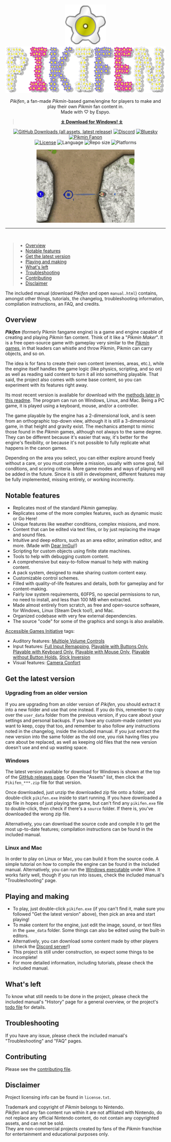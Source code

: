 <div align="center">

![Pikifen's logo](game_data/base/graphics/gui/icon.png)  
![Pikifen's wordmark](game_data/base/graphics/gui/wordmark.png)

_Pikifen_, a fan-made _Pikmin_-based game/engine for players to make and play their own _Pikmin_ fan content in.  
Made with ♡ by Espyo.

> **[⤓ Download for Windows! ⤓](#windows)**

[![GitHub Downloads (all assets, latest release)](
    https://img.shields.io/github/downloads-pre/Espyo/Pikifen/latest/total?style=plastic&logo=github&label=Latest%20version%20downloads
)](
    https://github.com/Espyo/Pikifen/releases
)
[![Discord](
    https://img.shields.io/discord/459094367425134593?style=plastic&logo=discord&label=Discord&color=green
)](
    https://discord.gg/qbhz4u3
)
[![Bluesky](
    https://img.shields.io/badge/-Bluesky-gray?style=plastic&logo=Bluesky
)](
    https://bsky.app/profile/pikifen.bsky.social
)
[![Pikmin Fanon](
    https://img.shields.io/badge/Pikmin%20Fanon%20page-green?style=plastic
)](
    https://www.pikminfanon.com/wiki/Pikifen
)  
[![License](
    https://img.shields.io/badge/License-MIT-lightgray?style=plastic
)](
    #disclaimer
)
![Language](
    https://img.shields.io/badge/Language-C%2B%2B-lightgray?style=plastic
)
![Repo size](
    https://img.shields.io/github/repo-size/Espyo/Pikifen?style=plastic&label=Repo%20size&color=lightgray
)
![Platforms](
    https://img.shields.io/badge/Platforms-Windows%2C%20Linux%2C%20MacOS-lightgray?style=plastic
)

![Gameplay and editor footage.](manual/images/footage.gif)

</div>

---
<br>

> * [Overview](#overview)
> * [Notable features](#notable-features)
> * [Get the latest version](#get-the-latest-version)
> * [Playing and making](#playing-and-making)
> * [What's left](#whats-left)
> * [Troubleshooting](#troubleshooting)
> * [Contributing](#contributing)
> * [Disclaimer](#disclaimer)

The included manual (download _Pikifen_ and open `manual.html`) contains, amongst other things, tutorials, the changelog, troubleshooting information, compilation instructions, an FAQ, and credits.

## Overview

**_Pikifen_** (formerly Pikmin fangame engine) is a game and engine capable of creating and playing _Pikmin_ fan content. Think of it like a "_Pikmin Maker_". It is a free open-source game with gameplay very similar to the [_Pikmin_ games](https://www.pikminwiki.com/Pikmin_series), in that leaders can whistle and throw Pikmin, Pikmin can carry objects, and so on.

The idea is for fans to create their own content (enemies, areas, etc.), while the engine itself handles the game logic (like physics, scripting, and so on) as well as reading said content to turn it all into something playable. That said, the project also comes with some base content, so you can experiment with its features right away.

Its most recent version is available for download with the [methods later in this readme](#get-the-latest-version). The program can run on Windows, Linux, and Mac. Being a PC game, it is played using a keyboard, mouse, and/or a controller.
    
The game playable by the engine has a 2-dimensional look, and is seen from an orthographic top-down view, although it is still a 3-dimensional game, in that height and gravity exist. The mechanics attempt to mimic those found in the _Pikmin_ games, although not always to the same degree. They can be different because it's easier that way, it's better for the engine's flexibility, or because it's not possible to fully replicate what happens in the canon games.
    
Depending on the area you select, you can either explore around freely without a care, or you must complete a mission, usually with some goal, fail conditions, and scoring criteria. More game modes and ways of playing will be added in the future. Since it is still in development, different features may be fully implemented, missing entirely, or working incorrectly.

## Notable features

* Replicates most of the standard _Pikmin_ gameplay.
* Replicates some of the more complex features, such as dynamic music or Go Here!
* Unique features like weather conditions, complex missions, and more.
* Content that can be edited via text files, or by just replacing the image and sound files.
* Intuitive and deep editors, such as an area editor, animation editor, and more. (Made with [Dear ImGui](https://github.com/ocornut/imgui)!)
* Scripting for custom objects using finite state machines.
* Tools to help with debugging custom content.
* A comprehensive but easy-to-follow manual to help with making content.
* A pack system, designed to make sharing custom content easy.
* Customizable control schemes.
* Filled with quality-of-life features and details, both for gameplay and for content-making.
* Fairly low system requirements, 60FPS, no special permissions to run, no need to install, and less than 100 MB when extracted.
* Made almost entirely from scratch, as free and open-source software, for Windows, Linux (Steam Deck too!), and Mac.
* Organized codebase with very few external dependencies.
* The source "code" for some of the graphics and songs is also available.

[Accessible Games Initiative](https://accessiblegames.com/accessibility-tags/) tags:

* Auditory features: [Multiple Volume Controls](https://accessiblegames.com/accessibility-tags/multiple-volume-controls/)
* Input features: [Full Input Remapping](https://accessiblegames.com/accessibility-tags/full-remapping/), [Playable with Buttons Only](https://accessiblegames.com/accessibility-tags/buttons-only-option/), [Playable with Keyboard Only](https://accessiblegames.com/accessibility-tags/keyboard-only-option/), [Playable with Mouse Only](https://accessiblegames.com/accessibility-tags/mouse-only-option/), [Playable without Button Holds](https://accessiblegames.com/accessibility-tags/playable-without-button-holds/), [Stick Inversion](https://accessiblegames.com/accessibility-tags/stick-inversion/)
* Visual features: [Camera Confort](https://accessiblegames.com/accessibility-tags/camera-comfort/)

## Get the latest version

### Upgrading from an older version

If you are upgrading from an older version of _Pikifen_, you should extract it into a new folder and use that one instead. If you do this, remember to copy over the `user_data` folder from the previous version, if you care about your settings and personal backups. If you have any custom-made content you want to keep, copy that too, and remember to also follow any instructions noted in the changelog, inside the included manual.
If you just extract the new version into the same folder as the old one, you risk having files you care about be replaced, as well as keeping old files that the new version doesn't use and end up wasting space.

### Windows
The latest version available for download for Windows is shown at the top of the [GitHub releases page](https://github.com/Espyo/Pikifen/releases). Open the "Assets" list, then click the `Pikifen_***.zip` file for that version.

Once downloaded, just unzip the downloaded zip file onto a folder, and double-click `pikifen.exe` inside to start running. If you have downloaded a zip file in hopes of just playing the game, but can't find any `pikifen.exe` file to double-click, then check if there's a `source` folder. If there is, you've downloaded the wrong zip file.

Alternatively, you can download the source code and compile it to get the most up-to-date features; compilation instructions can be found in the included manual.
        
### Linux and Mac
In order to play on Linux or Mac, you can build it from the source code. A simple tutorial on how to compile the engine can be found in the included manual.
Alternatively, you can run the [Windows executable](#windows) under Wine. It works fairly well, though if you run into issues, check the included manual's "Troubleshooting" page.

## Playing and making

* To play, just double-click `pikifen.exe` (if you can't find it, make sure you followed "Get the latest version" above), then pick an area and start playing!
* To make content for the engine, just edit the image, sound, or text files in the `game_data` folder. Some things can also be edited using the built-in editors.
* Alternatively, you can download some content made by other players (check the [Discord server](https://discord.gg/qbhz4u3)!)
* This project is still under construction, so expect some things to be incomplete!
* For more detailed information, including tutorials, please check the included manual.

## What's left

To know what still needs to be done in the project, please check the included manual's "History" page for a general overview, or the project's [todo file](https://github.com/Espyo/Pikifen/blob/master/source/documents/todo.txt) for details.

## Troubleshooting

If you have any issue, please check the included manual's "Troubleshooting" and "FAQ" pages.

## Contributing

Please see the [contributing file](https://github.com/Espyo/Pikifen/blob/master/contributing.md).

## Disclaimer

Project licensing info can be found in `license.txt`.
    
Trademark and copyright of _Pikmin_ belongs to Nintendo.  
_Pikifen_ and any fan content run within it are not affiliated with Nintendo, do not replace any official Nintendo content, do not contain any copyrighted assets, and can not be sold.  
They are non-commercial projects created by fans of the _Pikmin_ franchise for entertainment and educational purposes only.
